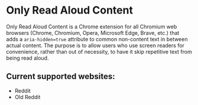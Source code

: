 # Only Read Aloud Content
Only Read Aloud Content is a Chrome extension for all Chromium web browsers (Chrome, Chromium, Opera, Microsoft Edge, Brave, etc.) that adds a `aria-hidden=true` attribute to common non-content text in between actual content. The purpose is to allow users who use screen readers for convenience, rather than out of necessity, to have it skip repetitive text from being read aloud.

## Current supported websites:
- Reddit
- Old Reddit
